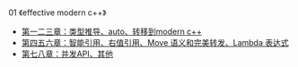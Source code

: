 01 《effective modern c++》
  - [第一二三章：类型推导、auto、转移到modern c++](./effective_modern_c++_123.md) 
  - [第四五六章：智能引用、右值引用、Move 语义和完美转发、Lambda 表达式](./effective_modern_c++_456.md) 
  - [第七八章：并发API、其他](./effective_modern_c++_78.md)
